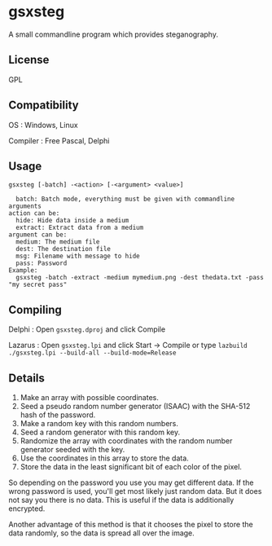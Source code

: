 # gsxsteg

A small commandline program which provides steganography.

## License

GPL

## Compatibility

OS
: Windows, Linux

Compiler
: Free Pascal, Delphi

## Usage

~~~
gsxsteg [-batch] -<action> [-<argument> <value>]
 
  batch: Batch mode, everything must be given with commandline arguments
action can be:
  hide: Hide data inside a medium
  extract: Extract data from a medium
argument can be:
  medium: The medium file
  dest: The destination file
  msg: Filename with message to hide
  pass: Password
Example:
  gsxsteg -batch -extract -medium mymedium.png -dest thedata.txt -pass "my secret pass"
~~~

## Compiling

Delphi
: Open `gsxsteg.dproj` and click Compile

Lazarus
: Open `gsxsteg.lpi` and click Start -> Compile or type `lazbuild ./gsxsteg.lpi --build-all --build-mode=Release`

## Details

1. Make an array with possible coordinates.
2. Seed a pseudo random number generator (ISAAC) with the SHA-512 hash of the
  password.
3. Make a random key with this random numbers.
4. Seed a random generator with this random key.
5. Randomize the array with coordinates with the random number generator seeded
  with the key.
6. Use the coordinates in this array to store the data.
7. Store the data in the least significant bit of each color of the pixel.

So depending on the password you use you may get different data. If the wrong
password is used, you'll get most likely just random data. But it does not say
you there is no data. This is useful if the data is additionally encrypted.

Another advantage of this method is that it chooses the pixel to store the data
randomly, so the data is spread all over the image.
